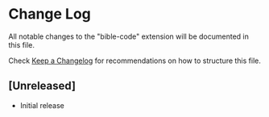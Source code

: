 # Change Log
All notable changes to the "bible-code" extension will be documented in this file.

Check [Keep a Changelog](http://keepachangelog.com/) for recommendations on how to structure this file.

## [Unreleased]
- Initial release